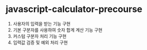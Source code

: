 # javascript-calculator-precourse
1. 사용자의 입력을 받는 기능 구현
2. 기본 구분자를 사용하여 숫자 합계 계산 기능 구현
3. 커스텀 구분자 처리 기능 구현
4. 입력값 검증 및 예외 처리 구현